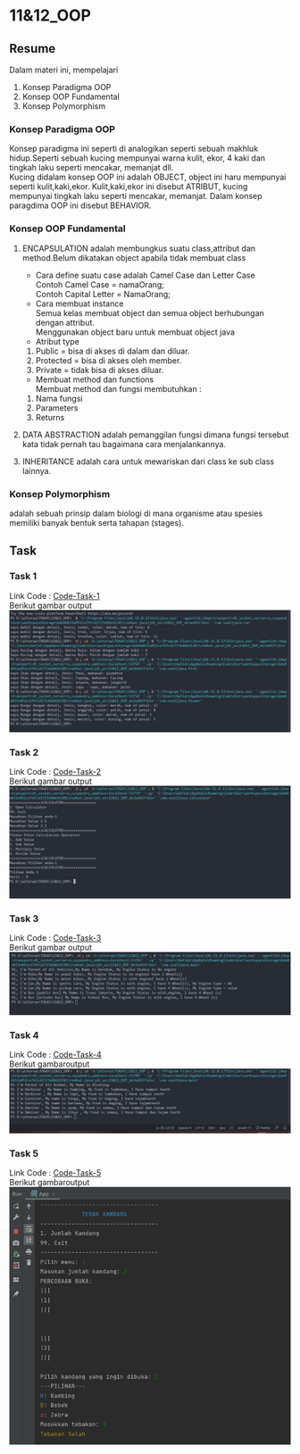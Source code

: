 # 11&12_OOP

## Resume

Dalam materi ini, mempelajari <br />

1. Konsep Paradigma OOP <br />
2. Konsep OOP Fundamental <br />
3. Konsep Polymorphism <br />

### Konsep Paradigma OOP

Konsep paradigma ini seperti di analogikan seperti sebuah makhluk hidup.Seperti sebuah kucing mempunyai warna kulit, ekor, 4 kaki dan tingkah laku seperti mencakar, memanjat dll.<br />
Kucing didalam konsep OOP ini adalah OBJECT, object ini haru mempunyai seperti kulit,kaki,ekor. Kulit,kaki,ekor ini disebut ATRIBUT, kucing mempunyai tingkah laku seperti
mencakar, memanjat. Dalam konsep paragdima OOP ini disebut BEHAVIOR.

### Konsep OOP Fundamental

1. ENCAPSULATION
   adalah membungkus suatu class,attribut dan method.Belum dikatakan object apabila tidak membuat class

   - Cara define suatu case adalah Camel Case dan Letter Case<br />
     Contoh Camel Case = namaOrang;<br />
     Contoh Capital Letter = NamaOrang; <br />
   - Cara membuat instance <br />
     Semua kelas membuat object dan semua object berhubungan dengan attribut.<br />
     Menggunakan object baru untuk membuat object java<br />
   - Atribut type <br />

   1. Public = bisa di akses di dalam dan diluar. <br />
   2. Protected = bisa di akses oleh member.<br />
   3. Private = tidak bisa di akses diluar.<br />

   - Membuat method dan functions <br />
     Membuat method dan fungsi membutuhkan : <br />

   1. Nama fungsi <br />
   2. Parameters <br />
   3. Returns <br />

2. DATA ABSTRACTION
   adalah pemanggilan fungsi dimana fungsi tersebut kata tidak pernah tau bagaimana cara menjalankannya.

3. INHERITANCE
   adalah cara untuk mewariskan dari class ke sub class lainnya.

### Konsep Polymorphism

adalah sebuah prinsip dalam biologi di mana organisme atau spesies memiliki banyak bentuk serta tahapan (stages).

## Task

### Task 1

Link Code : [Code-Task-1](https://github.com/hafidzencis/java_muhammad-hafidz-febriansyah/tree/master/11%2612_OOP/praktikum/src/com/soal1java)<br />
Berikut gambar output <br />
![output](https://github.com/hafidzencis/java_muhammad-hafidz-febriansyah/blob/master/11%2612_OOP/screenshot/1.JPG)<br />

### Task 2

Link Code : [Code-Task-2](https://github.com/hafidzencis/java_muhammad-hafidz-febriansyah/tree/master/11%2612_OOP/praktikum/src/com/soal2java)<br />
Berikut gambar output <br />
![output](https://github.com/hafidzencis/java_muhammad-hafidz-febriansyah/blob/master/11%2612_OOP/screenshot/2.JPG)<br />

### Task 3

Link Code : [Code-Task-3](https://github.com/hafidzencis/java_muhammad-hafidz-febriansyah/tree/master/11%2612_OOP/praktikum/src/com/soal3java)<br />
Berikut gambar output <br />
![output](https://github.com/hafidzencis/java_muhammad-hafidz-febriansyah/blob/master/11%2612_OOP/screenshot/3.JPG)<br />

### Task 4

Link Code : [Code-Task-4](https://github.com/hafidzencis/java_muhammad-hafidz-febriansyah/tree/master/11%2612_OOP/praktikum/src/com/soal4java)<br />
Berikut gambaroutput <br />
![output](https://github.com/hafidzencis/java_muhammad-hafidz-febriansyah/blob/master/11%2612_OOP/screenshot/4.JPG)<br />

### Task 5

Link Code : [Code-Task-5](https://github.com/hafidzencis/java_muhammad-hafidz-febriansyah/blob/master/11%2612_OOP/praktikum/src/com/soal5java/soal5/App.java)<br />
Berikut gambaroutput <br />
![output](https://github.com/hafidzencis/java_muhammad-hafidz-febriansyah/blob/master/11%2612_OOP/screenshot/5.jpg)<br />
